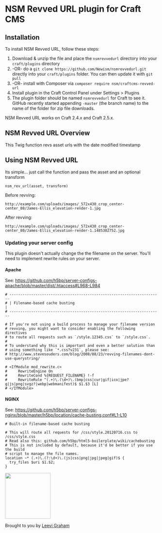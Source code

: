 # NSM Revved URL plugin for Craft CMS

## Installation

To install NSM Revved URL, follow these steps:

1. Download & unzip the file and place the `nsmrevvedurl` directory into your `craft/plugins` directory
2.  -OR- do a `git clone https://github.com/Newism/nsmrevvedurl.git` directly into your `craft/plugins` folder.  You can then update it with `git pull`
3.  -OR- install with Composer via `composer require nsm/craftcms-revved-url`
4. Install plugin in the Craft Control Panel under Settings > Plugins
5. The plugin folder should be named `nsmrevvedurl` for Craft to see it.  GitHub recently started appending `-master` (the branch name) to the name of the folder for zip file downloads.

NSM Revved URL works on Craft 2.4.x and Craft 2.5.x.

## NSM Revved URL Overview

This Twig function revs asset urls with the date modified timestamp

## Using NSM Revved URL

Its simple… just call the function and pass the asset and an optional transform

    nsm_rev_url(asset, transform)

Before revving:

    http://example.com/uploads/images/_572x430_crop_center-center_80/James-Ellis_elevation-render-1.jpg

After revving:

    http://example.com/uploads/images/_572x430_crop_center-center_80/James-Ellis_elevation-render-1.1485302752.jpg

### Updating your server config

This plugin doesn't actually change the the filename on the server. You'll need to implement rewrite rules on your server.

#### Apache

See: https://github.com/h5bp/server-configs-apache/blob/master/dist/.htaccess#L968-L984

    # ----------------------------------------------------------------------
    # | Filename-based cache busting                                       |
    # ----------------------------------------------------------------------

    # If you're not using a build process to manage your filename version
    # revving, you might want to consider enabling the following directives
    # to route all requests such as `/style.12345.css` to `/style.css`.
    #
    # To understand why this is important and even a better solution than
    # using something like `*.css?v231`, please see:
    # http://www.stevesouders.com/blog/2008/08/23/revving-filenames-dont-use-querystring/

    # <IfModule mod_rewrite.c>
    #     RewriteEngine On
    #     RewriteCond %{REQUEST_FILENAME} !-f
    #     RewriteRule ^(.+)\.(\d+)\.(bmp|css|cur|gif|ico|jpe?g|js|png|svgz?|webp|webmanifest)$ $1.$3 [L]
    # </IfModule>
    
#### NGINX

See: https://github.com/h5bp/server-configs-nginx/blob/master/h5bp/location/cache-busting.conf#L1-L10

    # Built-in filename-based cache busting

    # This will route all requests for /css/style.20120716.css to /css/style.css
    # Read also this: github.com/h5bp/html5-boilerplate/wiki/cachebusting
    # This is not included by default, because it'd be better if you use the build
    # script to manage the file names.
    location ~* (.+)\.(?:\d+)\.(js|css|png|jpg|jpeg|gif)$ {
      try_files $uri $1.$2;
    }


[<img src="http://newism.com.au/uploads/content/newism-logo.png" width="150px" />](http://newism.com.au/)

Brought to you by [Leevi Graham](http://newism.com.au)
